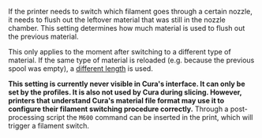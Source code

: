 If the printer needs to switch which filament goes through a certain nozzle, it needs to flush out the leftover material that was still in the nozzle chamber. This setting determines how much material is used to flush out the previous material.

This only applies to the moment after switching to a different type of material. If the same type of material is reloaded (e.g. because the previous spool was empty), a [different length](material_end_of_filament_purge_length.md) is used.

**This setting is currently never visible in Cura's interface. It can only be set by the profiles. It is also not used by Cura during slicing. However, printers that understand Cura's material file format may use it to configure their filament switching procedure correctly.** Through a post-processing script the `M600` command can be inserted in the print, which will trigger a filament switch.